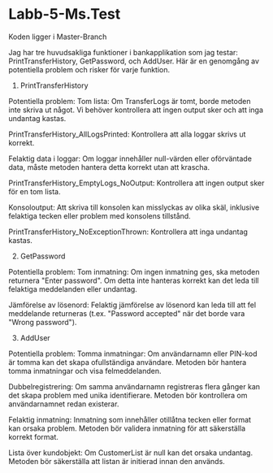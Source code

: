 # Labb-5-Ms.Test


Koden ligger i Master-Branch

Jag har tre huvudsakliga funktioner i bankapplikation som jag testar: PrintTransferHistory, GetPassword, och AddUser. 
Här är en genomgång av potentiella problem och risker för varje funktion.

1. PrintTransferHistory

Potentiella problem:
Tom lista:
 Om TransferLogs är tomt, borde metoden inte skriva ut något. Vi behöver kontrollera att ingen output sker och att inga undantag kastas.

 PrintTransferHistory_AllLogsPrinted: Kontrollera att alla loggar skrivs ut korrekt.

Felaktig data i loggar:
Om loggar innehåller null-värden eller oförväntade data, måste metoden hantera detta korrekt utan att krascha.

PrintTransferHistory_EmptyLogs_NoOutput: Kontrollera att ingen output sker för en tom lista.

Konsoloutput:
Att skriva till konsolen kan misslyckas av olika skäl, inklusive felaktiga tecken eller problem med konsolens tillstånd.

PrintTransferHistory_NoExceptionThrown: Kontrollera att inga undantag kastas.

2. GetPassword

Potentiella problem:
Tom inmatning:
Om ingen inmatning ges, ska metoden returnera "Enter password". Om detta inte hanteras korrekt kan det leda till felaktiga meddelanden eller undantag.

Jämförelse av lösenord:
Felaktig jämförelse av lösenord kan leda till att fel meddelande returneras (t.ex. "Password accepted" när det borde vara "Wrong password").

3. AddUser

Potentiella problem:
Tomma inmatningar:
Om användarnamn eller PIN-kod är tomma kan det skapa ofullständiga användare. Metoden bör hantera tomma inmatningar och visa felmeddelanden.

Dubbelregistrering:
Om samma användarnamn registreras flera gånger kan det skapa problem med unika identifierare. Metoden bör kontrollera om användarnamnet redan existerar.

Felaktig inmatning:
Inmatning som innehåller otillåtna tecken eller format kan orsaka problem. Metoden bör validera inmatning för att säkerställa korrekt format.

Lista över kundobjekt:
Om CustomerList är null kan det orsaka undantag. Metoden bör säkerställa att listan är initierad innan den används.   
